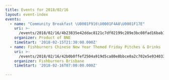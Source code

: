 ```yaml
---
title: Events for 2018/02/16
layout: event-index
events:
  - name: "Community Breakfast \U0001F916\U0001F4A8\U0001F17E️"
    uri: >-
      /events/2018/02/16/4b23835e42ddac8121c7df02199c289e3bc08fad16bab145973fb186521aed91
    organizer: Product of BNE
    timeStart: '2018-02-15T21:30:00.000Z'
  - name: Fishburners Chinese New Year Themed Friday Pitches & Drinks
    uri: >-
      /events/2018/02/16/42b0b0ffef2504a919d5ca80e8bbce0a2c702e5e934033b196092a51d4e6c554
    organizer: Fishburners Brisbane
    timeStart: '2018-02-16T07:00:00.000Z'

---
```

